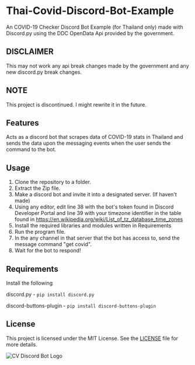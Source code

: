 # Thai-Covid-Discord-Bot-Example
An COVID-19 Checker Discord Bot Example (for Thailand only) made with Discord.py using the DDC OpenData Api provided by the government.

## DISCLAIMER
This may not work any api break changes made by the government and any new discord.py break changes.

## NOTE
This project is discontinued. I might rewrite it in the future.

## Features
Acts as a discord bot that scrapes data of COVID-19 stats in Thailand and sends the data upon the messaging events when the user sends the command to the bot.

## Usage
1. Clone the repository to a folder.
2. Extract the Zip file.
3. Make a discord bot and invite it into a designated server. (If haven't made)
4. Using any editor, edit line 38 with the bot's token found in Discord Developer Portal and line 39 with your timezone identifier in the table found in https://en.wikipedia.org/wiki/List_of_tz_database_time_zones
5. Install the required libraries and modules written in Requirements
6. Run the program file.
7. In the any channel in that server that the bot has access to, send the message command "get covid".
8. Wait for the bot to respond!

## Requirements
Install the following

discord.py - ``` pip install discord.py ```

discord-buttons-plugin - ``` pip install discord-buttons-plugin ```

## License
This project is licensed under the MIT License. See the [LICENSE](https://github.com/punyathorn/Thai-Covid-Discord-Bot-Example/blob/main/LICENSE) file for more details.



![CV Discord Bot Logo](https://user-images.githubusercontent.com/93460088/224713278-47c9ee5d-687d-4dfa-8f1d-e56cdd682f38.png)

